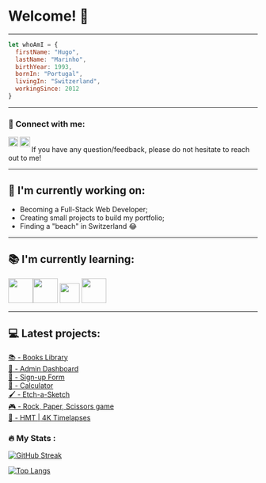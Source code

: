 # Welcome! 👋
--------
```javaScript
let whoAmI = {
  firstName: "Hugo",
  lastName: "Marinho",
  birthYear: 1993,
  bornIn: "Portugal",
  livingIn: "Switzerland",
  workingSince: 2012
}
```
--------
### 🤝 Connect with me:
<div align="center" style="padding:0">
<a href="https://www.linkedin.com/in/hugom/"><img align="left" src="https://user-images.githubusercontent.com/99179407/155819913-228286eb-61de-4b1d-852c-ee076c0f7800.svg" alt="Hugo Marinho | LinkedIn" width="20px" style="padding-right:"/></a> 
<a href="mailto:hugomsfh@hotmail.com"><img align="left" src="https://user-images.githubusercontent.com/99179407/155820427-a2622869-2607-480d-97dd-cc6f5fbed84e.png" alt="Hugo Marinho | E-mail" width=21px></a>
</div> <br>
If you have any question/feedback, please do not hesitate to reach out to me!
 
--------
## 🔭 I'm currently working on:
- Becoming a Full-Stack Web Developer;
- Creating small projects to build my portfolio;
- Finding a "beach" in Switzerland 😂

--------
## 📚 I'm currently learning:
<img src=https://user-images.githubusercontent.com/99179407/157128711-3efa327d-8763-4d3f-9611-a3e09cff7e4f.svg width=50px height=50px><img src=https://user-images.githubusercontent.com/99179407/157128980-ee396824-a059-4ad7-bffb-ac0998cdeede.svg width=50px height=50px> <img src="https://user-images.githubusercontent.com/99179407/157128063-c509ecc8-9c39-40f8-8400-afd9259198c6.png" width=40px height=40px> 
<img src=https://user-images.githubusercontent.com/99179407/157129633-4bcea386-aec9-496c-83a1-68b363c7b4d2.png width=50px height=50px>


--------
## 💻 Latest projects: 
[📚 - Books Library](https://github.com/hugompt/PROJECT-LIBRARY)</br>
[💼 - Admin Dashboard](https://github.com/hugompt/PROJECT-ADMIN-DASHBOARD) </br>
[:memo: - Sign-up Form](https://github.com/hugompt/PROJECT-SIGN-UP-FORM) </br>
[🧮 - Calculator](https://github.com/hugompt/PROJECT-CALCULATOR) </br>
[🖌️ - Etch-a-Sketch](https://github.com/hugompt/PROJECT-ETCH-A-SKETCH) </br>
[🎮 - Rock, Paper, Scissors game](https://github.com/hugompt/PROJECT_ROCK_PAPER_SCISSORS) </br>
[🎥 - HMT | 4K Timelapses](https://github.com/hugompt/HMT_4K_TIMELAPSES) </br>


### :fire: My Stats :
[![GitHub Streak](http://github-readme-streak-stats.herokuapp.com?user=hugompt&theme=dark&background=000000)](https://git.io/streak-stats)

[![Top Langs](https://github-readme-stats.vercel.app/api/top-langs/?username=hugompt&layout=compact&theme=vision-friendly-dark)](https://github.com/anuraghazra/github-readme-stats)
